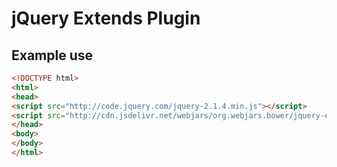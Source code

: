 # jQuery Extends Plugin

## Example use

```html
<!DOCTYPE html>
<html>
<head>
<script src="http://code.jquery.com/jquery-2.1.4.min.js"></script>
<script src="http://cdn.jsdelivr.net/webjars/org.webjars.bower/jquery-extends/0.1.2/dist/jquery-extends.min.js"></script>
</head>
<body>
</body>
</html>
```